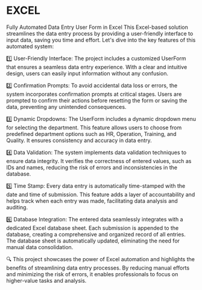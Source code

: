 # EXCEL
Fully Automated Data Entry User Form in Excel 
This Excel-based solution streamlines the data entry process by providing a user-friendly interface to input data, saving you time and effort. Let's dive into the key features of this automated system:

1️⃣ User-Friendly Interface: The project includes a customized UserForm that ensures a seamless data entry experience. With a clear and intuitive design, users can easily input information without any confusion.

2️⃣ Confirmation Prompts: To avoid accidental data loss or errors, the system incorporates confirmation prompts at critical stages. Users are prompted to confirm their actions before resetting the form or saving the data, preventing any unintended consequences.

3️⃣ Dynamic Dropdowns: The UserForm includes a dynamic dropdown menu for selecting the department. This feature allows users to choose from predefined department options such as HR, Operation, Training, and Quality. It ensures consistency and accuracy in data entry.

4️⃣ Data Validation: The system implements data validation techniques to ensure data integrity. It verifies the correctness of entered values, such as IDs and names, reducing the risk of errors and inconsistencies in the database.

5️⃣ Time Stamp: Every data entry is automatically time-stamped with the date and time of submission. This feature adds a layer of accountability and helps track when each entry was made, facilitating data analysis and auditing.

6️⃣ Database Integration: The entered data seamlessly integrates with a dedicated Excel database sheet. Each submission is appended to the database, creating a comprehensive and organized record of all entries. The database sheet is automatically updated, eliminating the need for manual data consolidation.

🔍 This project showcases the power of Excel automation and highlights the benefits of streamlining data entry processes. By reducing manual efforts and minimizing the risk of errors, it enables professionals to focus on higher-value tasks and analysis.
